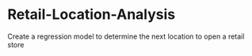 # Retail-Location-Analysis
Create a regression model to determine the next location to open a retail store
